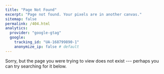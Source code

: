 ```yaml
---
title: "Page Not Found"
excerpt: "Page not found. Your pixels are in another canvas."
sitemap: false
permalink: /404.html
analytics:
  provider: "google-gtag"
  google:
    tracking_id: "UA-168799890-1"
    anonymize_ip: false # default
---
```


Sorry, but the page you were trying to view does not exist --- perhaps you can try searching for it below.

<script>
  var GOOG_FIXURL_LANG = 'en';
  var GOOG_FIXURL_SITE = '{{ site.url }}'
</script>
<script src="https://linkhelp.clients.google.com/tbproxy/lh/wm/fixurl.js">
</script>
